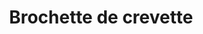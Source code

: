 ---
title: "Brochette de crevette"
description: ""
price_s: ""
price_l: ""
price_lg: "4"
weight: "2"
---